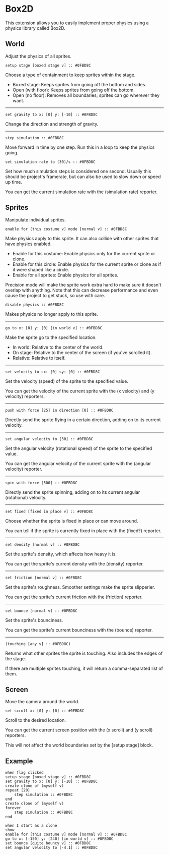 # Box2D

This extension allows you to easily implement proper physics using a physics library called Box2D.

## World

Adjust the physics of all sprites.

```scratch
setup stage [boxed stage v] :: #0FBD8C
```
Choose a type of containment to keep sprites within the stage.

 - Boxed stage: Keeps sprites from going off the bottom and sides.
 - Open (with floor): Keeps sprites from going off the bottom.
 - Open (no floor): Removes all boundaries; sprites can go wherever they want.

---

```scratch
set gravity to x: [0] y: [-10] :: #0FBD8C
```
Change the direction and strength of gravity.

---

```scratch
step simulation :: #0FBD8C
```

Move forward in time by one step. Run this in a loop to keep the physics going.


```scratch
set simulation rate to (30)/s :: #0FBD8C
```

Set how much simulation steps is considered one second. Usually this should be project's framerate, but can also be used to slow down or speed up time.

You can get the current simulation rate with the (simulation rate) reporter.

## Sprites

Manipulate individual sprites.

```scratch
enable for [this costume v] mode [normal v] :: #0FBD8C
```

Make physics apply to this sprite. It can also collide with other sprites that have physics enabled.

 - Enable for this costume: Enable physics only for the current sprite or clone.
 - Enable for this circle: Enable physics for the current sprite or clone as if it were shaped like a circle.
 - Enable for all sprites: Enable physics for all sprites.

Precision mode will make the sprite work extra hard to make sure it doesn't overlap with anything. Note that this can decrease performance and even cause the project to get stuck, so use with care.


```scratch
disable physics :: #0FBD8C
```

Makes physics no longer apply to this sprite.

---

```scratch
go to x: [0] y: [0] [in world v] :: #0FBD8C
```

Make the sprite go to the specified location.

 - In world: Relative to the center of the world.
 - On stage: Relative to the center of the screen (if you've scrolled it).
 - Relative: Relative to itself.

---

```scratch
set velocity to sx: [0] sy: [0] :: #0FBD8C
```

Set the velocity (speed) of the sprite to the specified value.

You can get the velocity of the current sprite with the (x velocity) and (y velocity) reporters.

---

```scratch
push with force [25] in direction [0] :: #0FBD8C
```

Directly send the sprite flying in a certain direction, adding on to its current velocity.

---

```scratch
set angular velocity to [30] :: #0FBD8C
```
Set the angular velocity (rotational speed) of the sprite to the specified value.

You can get the angular velocity of the current sprite with the (angular velocity) reporter.

---

```scratch
spin with force [500] :: #0FBD8C
```
Directly send the sprite spinning, adding on to its current angular (rotational) velocity.

---

```scratch
set fixed [fixed in place v] :: #0FBD8C
```
Choose whether the sprite is fixed in place or can move around.

You can tell if the sprite is currently fixed in place with the (fixed?) reporter.

---

```scratch
set density [normal v] :: #0FBD8C
```
Set the sprite's density, which affects how heavy it is.

You can get the sprite's current density with the (density) reporter.

---

```scratch
set friction [normal v] :: #0FBD8C
```
Set the sprite's roughness. Smoother settings make the sprite slipperier.

You can get the sprite's current friction with the (friction) reporter.

---

```scratch
set bounce [normal v] :: #0FBD8C
```
Set the sprite's bounciness.

You can get the sprite's current bounciness with the (bounce) reporter.

---

```scratch
(touching [any v] :: #0FBD8C)
```
Returns what other sprites the sprite is touching. Also includes the edges of the stage.

If there are multiple sprites touching, it will return a comma-separated list of them.

## Screen

Move the camera around the world.

```scratch
set scroll x: [0] y: [0] :: #0FBD8C
```

Scroll to the desired location.

You can get the current screen position with the (x scroll) and (y scroll) reporters.

This will not affect the world boundaries set by the [setup stage] block.

## Example

```scratch
when flag clicked
setup stage [boxed stage v] :: #0FBD8C
set gravity to x: [0] y: [-10] :: #0FBD8C
create clone of (myself v)
repeat [20]
    step simulation :: #0FBD8C
end
create clone of (myself v)
forever
    step simulation :: #0FBD8C
end

when I start as a clone
show
enable for [this costume v] mode [normal v] :: #0FBD8C
go to x: [-150] y: [240] [in world v] :: #0FBD8C
set bounce [quite bouncy v] :: #0FBD8C
set angular velocity to [-4.1] :: #0FBD8C
```
